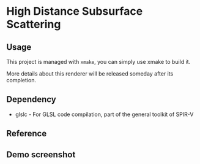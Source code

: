 # High Distance Subsurface Scattering


## Usage

This project is managed with `xmake`, you can simply use xmake to build it.

More details about this renderer will be released someday after its completion.

## Dependency

- glslc - For GLSL code compilation, part of the general toolkit of SPIR-V

## Reference


## Demo screenshot

